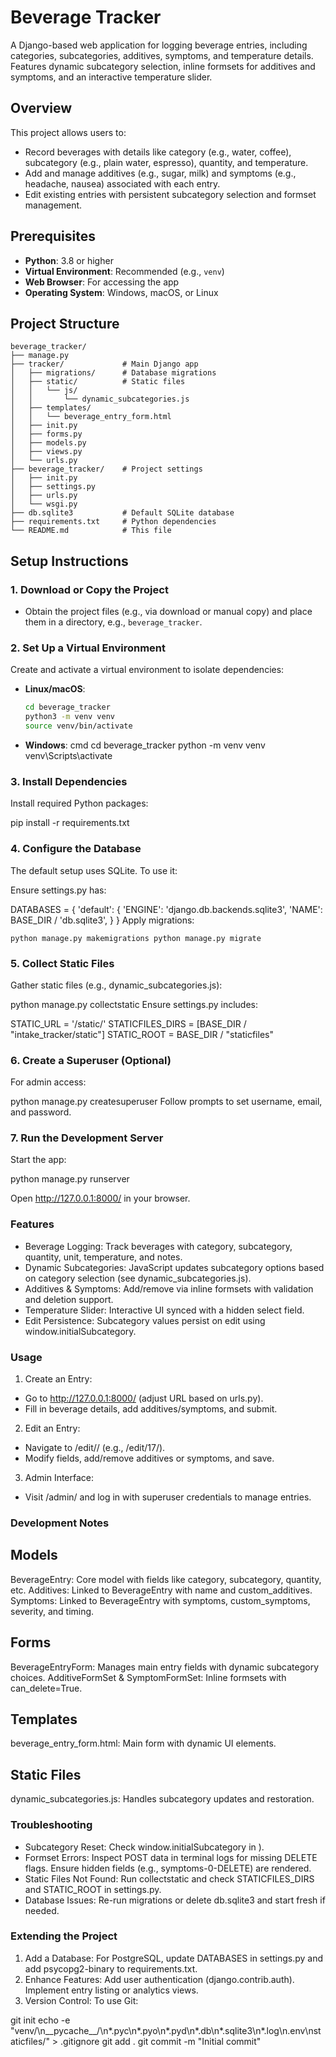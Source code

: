 # Beverage Tracker

A Django-based web application for logging beverage entries, including categories, subcategories, additives, symptoms, and temperature details. Features dynamic subcategory selection, inline formsets for additives and symptoms, and an interactive temperature slider.

## Overview

This project allows users to:
- Record beverages with details like category (e.g., water, coffee), subcategory (e.g., plain water, espresso), quantity, and temperature.
- Add and manage additives (e.g., sugar, milk) and symptoms (e.g., headache, nausea) associated with each entry.
- Edit existing entries with persistent subcategory selection and formset management.

## Prerequisites

- **Python**: 3.8 or higher
- **Virtual Environment**: Recommended (e.g., `venv`)
- **Web Browser**: For accessing the app
- **Operating System**: Windows, macOS, or Linux

## Project Structure
```
beverage_tracker/
├── manage.py
├── tracker/             # Main Django app
│   ├── migrations/      # Database migrations
│   ├── static/          # Static files
│   │   └── js/
│   │       └── dynamic_subcategories.js
│   ├── templates/
│   │   └── beverage_entry_form.html
│   ├── init.py
│   ├── forms.py
│   ├── models.py
│   ├── views.py
│   └── urls.py
├── beverage_tracker/    # Project settings
│   ├── init.py
│   ├── settings.py
│   ├── urls.py
│   └── wsgi.py
├── db.sqlite3           # Default SQLite database
├── requirements.txt     # Python dependencies
└── README.md            # This file

```







## Setup Instructions

### 1. Download or Copy the Project
- Obtain the project files (e.g., via download or manual copy) and place them in a directory, e.g., `beverage_tracker`.

### 2. Set Up a Virtual Environment
Create and activate a virtual environment to isolate dependencies:
- **Linux/macOS**:
  ```bash
  cd beverage_tracker
  python3 -m venv venv
  source venv/bin/activate

- **Windows**:
cmd
cd beverage_tracker
python -m venv venv
venv\Scripts\activate


### 3. Install Dependencies
Install required Python packages:

pip install -r requirements.txt

### 4. Configure the Database
The default setup uses SQLite. To use it:

Ensure settings.py has:

DATABASES = {
    'default': {
        'ENGINE': 'django.db.backends.sqlite3',
        'NAME': BASE_DIR / 'db.sqlite3',
    }
}
Apply migrations:

`python manage.py makemigrations
python manage.py migrate`

### 5. Collect Static Files
Gather static files (e.g., dynamic_subcategories.js):


python manage.py collectstatic
Ensure settings.py includes:


STATIC_URL = '/static/'
STATICFILES_DIRS = [BASE_DIR / "intake_tracker/static"]
STATIC_ROOT = BASE_DIR / "staticfiles"


### 6. Create a Superuser (Optional)
For admin access:


python manage.py createsuperuser
Follow prompts to set username, email, and password.

### 7. Run the Development Server
Start the app:

python manage.py runserver

Open http://127.0.0.1:8000/ in your browser.


### Features
- Beverage Logging: Track beverages with category, subcategory, quantity, unit, temperature, and notes.
- Dynamic Subcategories: JavaScript updates subcategory options based on category selection (see dynamic_subcategories.js).
- Additives & Symptoms: Add/remove via inline formsets with validation and deletion support.
- Temperature Slider: Interactive UI synced with a hidden select field.
- Edit Persistence: Subcategory values persist on edit using window.initialSubcategory.

### Usage
1. Create an Entry:
- Go to http://127.0.0.1:8000/ (adjust URL based on urls.py).
- Fill in beverage details, add additives/symptoms, and submit.
2. Edit an Entry:
- Navigate to /edit/<pk>/ (e.g., /edit/17/).
- Modify fields, add/remove additives or symptoms, and save.
3. Admin Interface:
- Visit /admin/ and log in with superuser credentials to manage entries.

### Development Notes
## Models
BeverageEntry: Core model with fields like category, subcategory, quantity, etc.
Additives: Linked to BeverageEntry with name and custom_additives.
Symptoms: Linked to BeverageEntry with symptoms, custom_symptoms, severity, and timing.
## Forms
BeverageEntryForm: Manages main entry fields with dynamic subcategory choices.
AdditiveFormSet & SymptomFormSet: Inline formsets with can_delete=True.
## Templates
beverage_entry_form.html: Main form with dynamic UI elements.
## Static Files
dynamic_subcategories.js: Handles subcategory updates and restoration.

### Troubleshooting
- Subcategory Reset:
Check window.initialSubcategory in <script> tag of beverage_entry_form.html.
Verify dynamic_subcategories.js is loaded (<script src="{% static 'js/dynamic_subcategories.js' %}"></script>).
- Formset Errors:
Inspect POST data in terminal logs for missing DELETE flags.
Ensure hidden fields (e.g., symptoms-0-DELETE) are rendered.
- Static Files Not Found:
Run collectstatic and check STATICFILES_DIRS and STATIC_ROOT in settings.py.
- Database Issues:
Re-run migrations or delete db.sqlite3 and start fresh if needed.


### Extending the Project
1. Add a Database:
For PostgreSQL, update DATABASES in settings.py and add psycopg2-binary to requirements.txt.
2. Enhance Features:
Add user authentication (django.contrib.auth).
Implement entry listing or analytics views.
3. Version Control:
To use Git:

git init
echo -e "venv/\n__pycache__/\n*.pyc\n*.pyo\n*.pyd\n*.db\n*.sqlite3\n*.log\n.env\nstaticfiles/" > .gitignore
git add .
git commit -m "Initial commit"


